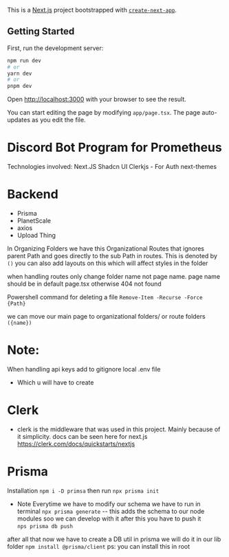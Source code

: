 This is a [Next.js](https://nextjs.org/) project bootstrapped with [`create-next-app`](https://github.com/vercel/next.js/tree/canary/packages/create-next-app).

## Getting Started

First, run the development server:

```bash
npm run dev
# or
yarn dev
# or
pnpm dev
```

Open [http://localhost:3000](http://localhost:3000) with your browser to see the result.

You can start editing the page by modifying `app/page.tsx`. The page auto-updates as you edit the file.
# Discord Bot Program for Prometheus 

Technologies involved:
Next.JS
Shadcn UI 
Clerkjs - For Auth
next-themes
# Backend
- Prisma
- PlanetScale
- axios 
- Upload Thing


In Organizing Folders we have this Organizational Routes that ignores parent Path and goes directly to the sub Path in routes. This is denoted by `()` you can also add layouts on this which will affect styles in the folder  

when handling routes only change folder name not page name. page name should be in default page.tsx otherwise 404 not found


Powershell command for deleting a file  `Remove-Item -Recurse -Force {Path}`



we can move our main page to organizational folders/ or route folders  `({name})`



# Note: 
When handling api keys add to gitignore local .env file  

- Which u will have to create


# Clerk 
- clerk is the middleware that was used in this project. Mainly because of it simplicity. 
docs can be seen here for next.js 
https://clerk.com/docs/quickstarts/nextjs



# Prisma 
Installation `npm i -D primsa`
then run `npx prisma init`

- Note Everytime we have to modify our schema we have to run in terminal 
`npx prisma generate` --  this adds the schema to our node modules soo we can develop with it 
after this you have to push it  
`nps prisma db push`

after all that now we have to create a DB util in prisma  we will do it in our lib folder
`npm install @prisma/client` ps: you can install this in root 


